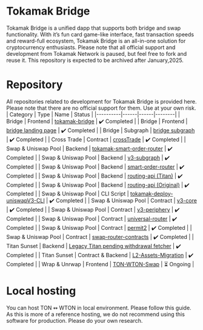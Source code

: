 # Tokamak Bridge
Tokamak Bridge is a unified dapp that supports both bridge and swap functionality. With it’s fun card game-like interface, fast transaction speeds and reward-full ecosystem, Tokamak Bridge is an all-in-one solution for cryptocurrency enthusiasts. Please note that all official support and development from Tokamak Network is paused, but feel free to fork and reuse it. This repository is expected to be archived after January,2025.
# Repository
All repositories related to development for Tokamak Bridge is provided here. Please note that there are no official support for them. Use at your own risk.
| Category | Type | Name | Status |
|----------|------|------|--------|
| Bridge | Frontend | [tokamak-bridge](https://github.com/tokamak-network/tokamak-bridge) | ✔️ Completed |
| Bridge | Frontend | [bridge landing page](https://github.com/tokamak-network/bridge-landing-page) | ✔️ Completed |
| Bridge | Subgraph | [bridge subgraph](https://github.com/tokamak-network/tokamak-bridge-subgraph) | ✔️ Completed |
| Cross Trade | Contract | [crossTrade](https://github.com/tokamak-network/crossTrade) | ✔️ Completed |
| Swap & Uniswap Pool | Backend | [tokamak-smart-order-router](https://github.com/tokamak-network/tokamak-smart-order-router) | ✔️ Completed |
| Swap & Uniswap Pool | Backend | [v3-subgraph](https://github.com/Uniswap/v3-subgraph) | ✔️ Completed |
| Swap & Uniswap Pool | Backend | [smart-order-router](https://github.com/Uniswap/smart-order-router) | ✔️ Completed |
| Swap & Uniswap Pool | Backend | [routing-api (Titan)](https://github.com/tokamak-network/tokamak-routing-api) | ✔️ Completed |
| Swap & Uniswap Pool | Backend | [routing-api (Original)](https://github.com/Uniswap/routing-api) | ✔️ Completed |
| Swap & Uniswap Pool | CLI Script | [tokamak-deploy-uniswapV3-CLI](https://github.com/tokamak-network/tokamak-deploy-uniswapV3-CLI/tree/main/src/steps) | ✔️ Completed |
| Swap & Uniswap Pool | Contract | [v3-core](https://github.com/Uniswap/v3-core) | ✔️ Completed |
| Swap & Uniswap Pool | Contract | [v3-periphery](https://github.com/Uniswap/v3-periphery) | ✔️ Completed |
| Swap & Uniswap Pool | Contract | [universal-router](https://github.com/Uniswap/universal-router) | ✔️ Completed |
| Swap & Uniswap Pool | Contract | [permit2](https://github.com/Uniswap/permit2) | ✔️ Completed |
| Swap & Uniswap Pool | Contract | [swap-router-contracts](https://github.com/Uniswap/swap-router-contracts) | ✔️ Completed |
| Titan Sunset | Backend | [Legacy Titan pending withdrawal fetcher](https://github.com/tokamak-network/legacy-titan-pending-tx-fetcher) | ✔️ Completed |
| Titan Sunset | Contract & Backend | [L2-Assets-Migration](https://github.com/tokamak-network/L2-Assets-Migration) | ✔️ Completed |
| Wrap & Unrwap | Frontend | [TON-WTON-Swap]([https://github.com/tokamak-network/legacy-titan-pending-tx-fetcher](https://github.com/tokamak-network/TON-WTON-SWAP)) | ⏳ Ongoing |
# Local hosting
You can host TON ↭ WTON in local environment. Please follow this guide. As this is more of a reference hosting, we do not recommend using this software for production. Please do your own research.
